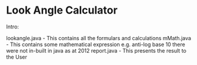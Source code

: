 # Look Angle Calculator

Intro:

lookangle.java - This contains all the formulars and calculations
mMath.java - This contains some mathematical expression e.g. anti-log base 10 there were not in-built in java as at 2012
report.java -  This presents the result to the User